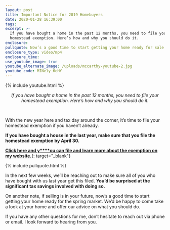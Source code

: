 ```yaml
---
layout: post
title: Important Notice for 2019 Homebuyers
date: 2020-01-28 16:39:00
tags:
excerpt: >-
  If you have bought a home in the past 12 months, you need to file your
  homestead exemption. Here’s how and why you should do it.
enclosure:
pullquote: Now’s a good time to start getting your home ready for sale.
enclosure_type: video/mp4
enclosure_time:
use_youtube_image: true
youtube_alternate_image: /uploads/mccarthy-youtube-2.jpg
youtube_code: MINe1y_6eHY
---
```


{% include youtube.html %}

<center><em>If you have bought a home in the past 12 months, you need to file your homestead exemption. Here&rsquo;s how and why you should do it.</em></center>

&nbsp;

With the new year here and tax day around the corner, it’s time to file your homestead exemption if you haven’t already.

**If you have bought a house in the last year, make sure that you file the homestead exemption by April 30.**

[**Click here and y****ou can file and learn more about the exemption on my website.**](https://www.kmacteam.com/homestead-exemption){: target="_blank"}

{% include pullquote.html %}

In the next few weeks, we’ll be reaching out to make sure all of you who have bought with us last year get this filed. **You’d be surprised at the significant tax savings involved with doing so.**

On another note, if selling is in your future, now’s a good time to start getting your home ready for the spring market. We’d be happy to come take a look at your home and offer our advice on what you should do.

If you have any other questions for me, don’t hesitate to reach out via phone or email. I look forward to hearing from you.

&nbsp;